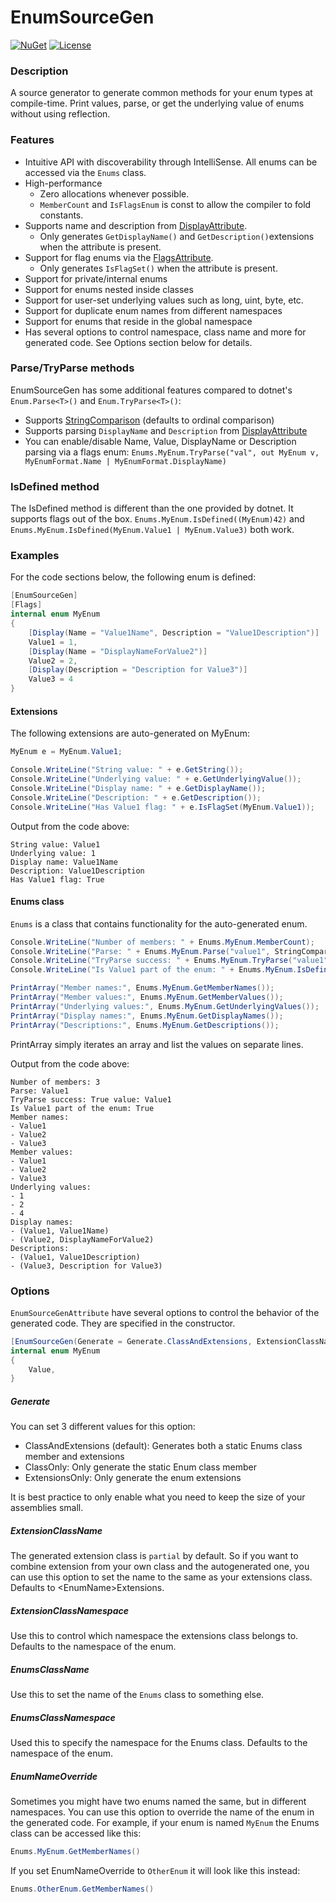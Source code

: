 # EnumSourceGen

[![NuGet](https://img.shields.io/nuget/v/Genbox.EnumSourceGen.svg?style=flat-square&label=nuget)](https://www.nuget.org/packages/Genbox.EnumSourceGen/)
[![License](https://img.shields.io/github/license/Genbox/EnumSourceGen)](https://github.com/Genbox/EnumSourceGen/blob/master/LICENSE.txt)

### Description

A source generator to generate common methods for your enum types at compile-time.
Print values, parse, or get the underlying value of enums without using reflection.

### Features

* Intuitive API with discoverability through IntelliSense. All enums can be accessed via the `Enums` class.
* High-performance
    * Zero allocations whenever possible.
    * `MemberCount` and `IsFlagsEnum` is const to allow the compiler to fold constants.
* Supports name and description from [DisplayAttribute](https://learn.microsoft.com/en-us/dotnet/api/system.componentmodel.dataannotations.displayattribute?view=net-7.0).
    * Only generates `GetDisplayName()` and `GetDescription()`extensions when the attribute is present.
* Support for flag enums via the [FlagsAttribute](https://learn.microsoft.com/en-us/dotnet/api/system.flagsattribute?view=net-7.0).
    * Only generates `IsFlagSet()` when the attribute is present.
* Support for private/internal enums
* Support for enums nested inside classes
* Support for user-set underlying values such as long, uint, byte, etc.
* Support for duplicate enum names from different namespaces
* Support for enums that reside in the global namespace
* Has several options to control namespace, class name and more for generated code. See Options section below for details.

### Parse/TryParse methods
EnumSourceGen has some additional features compared to dotnet's `Enum.Parse<T>()` and `Enum.TryParse<T>()`:
* Supports [StringComparison](https://learn.microsoft.com/en-us/dotnet/api/system.stringcomparison?view=net-7.0) (defaults to ordinal comparison)
* Supports parsing `DisplayName` and `Description` from [DisplayAttribute](https://learn.microsoft.com/en-us/dotnet/api/system.componentmodel.dataannotations.displayattribute?view=net-7.0)
* You can enable/disable Name, Value, DisplayName or Description parsing via a flags enum: `Enums.MyEnum.TryParse("val", out MyEnum v, MyEnumFormat.Name | MyEnumFormat.DisplayName)`

### IsDefined method
The IsDefined method is different than the one provided by dotnet. It supports flags out of the box. `Enums.MyEnum.IsDefined((MyEnum)42)` and `Enums.MyEnum.IsDefined(MyEnum.Value1 | MyEnum.Value3)` both work.

### Examples

For the code sections below, the following enum is defined:

```csharp
[EnumSourceGen]
[Flags]
internal enum MyEnum
{
    [Display(Name = "Value1Name", Description = "Value1Description")]
    Value1 = 1,
    [Display(Name = "DisplayNameForValue2")]
    Value2 = 2,
    [Display(Description = "Description for Value3")]
    Value3 = 4
}
```

#### Extensions

The following extensions are auto-generated on MyEnum:

```csharp
MyEnum e = MyEnum.Value1;

Console.WriteLine("String value: " + e.GetString());
Console.WriteLine("Underlying value: " + e.GetUnderlyingValue());
Console.WriteLine("Display name: " + e.GetDisplayName());
Console.WriteLine("Description: " + e.GetDescription());
Console.WriteLine("Has Value1 flag: " + e.IsFlagSet(MyEnum.Value1));
```

Output from the code above:

```
String value: Value1
Underlying value: 1
Display name: Value1Name
Description: Value1Description
Has Value1 flag: True
```

#### Enums class

`Enums` is a class that contains functionality for the auto-generated enum.

```csharp
Console.WriteLine("Number of members: " + Enums.MyEnum.MemberCount);
Console.WriteLine("Parse: " + Enums.MyEnum.Parse("value1", StringComparison.OrdinalIgnoreCase));
Console.WriteLine("TryParse success: " + Enums.MyEnum.TryParse("value1", out MyEnum val, StringComparison.OrdinalIgnoreCase) + " value: " + val);
Console.WriteLine("Is Value1 part of the enum: " + Enums.MyEnum.IsDefined(MyEnum.Value1));

PrintArray("Member names:", Enums.MyEnum.GetMemberNames());
PrintArray("Member values:", Enums.MyEnum.GetMemberValues());
PrintArray("Underlying values:", Enums.MyEnum.GetUnderlyingValues());
PrintArray("Display names:", Enums.MyEnum.GetDisplayNames());
PrintArray("Descriptions:", Enums.MyEnum.GetDescriptions());
```

PrintArray simply iterates an array and list the values on separate lines.

Output from the code above:

```
Number of members: 3
Parse: Value1
TryParse success: True value: Value1
Is Value1 part of the enum: True
Member names:
- Value1
- Value2
- Value3
Member values:
- Value1
- Value2
- Value3
Underlying values:
- 1
- 2
- 4
Display names:
- (Value1, Value1Name)
- (Value2, DisplayNameForValue2)
Descriptions:
- (Value1, Value1Description)
- (Value3, Description for Value3)
```

### Options

`EnumSourceGenAttribute` have several options to control the behavior of the generated code. They are specified in the constructor.

```csharp
[EnumSourceGen(Generate = Generate.ClassAndExtensions, ExtensionClassName = "MyEnumExtensions")]
internal enum MyEnum
{
    Value,
}
```

##### Generate

You can set 3 different values for this option:

* ClassAndExtensions (default): Generates both a static Enums class member and extensions
* ClassOnly: Only generate the static Enum class member
* ExtensionsOnly: Only generate the enum extensions

It is best practice to only enable what you need to keep the size of your assemblies small.

##### ExtensionClassName

The generated extension class is `partial` by default. So if you want to combine extension from your own class and the autogenerated one, you can use this option to set the name to
the same as your extensions class. Defaults to &lt;EnumName&gt;Extensions.

##### ExtensionClassNamespace

Use this to control which namespace the extensions class belongs to. Defaults to the namespace of the enum.

##### EnumsClassName

Use this to set the name of the `Enums` class to something else.

##### EnumsClassNamespace

Used this to specify the namespace for the Enums class. Defaults to the namespace of the enum.

##### EnumNameOverride

Sometimes you might have two enums named the same, but in different namespaces. You can use this option to override the name of the enum in the generated code.
For example, if your enum is named `MyEnum` the Enums class can be accessed like this:
```csharp
Enums.MyEnum.GetMemberNames()
```

If you set EnumNameOverride to `OtherEnum` it will look like this instead:
```csharp
Enums.OtherEnum.GetMemberNames()
```

